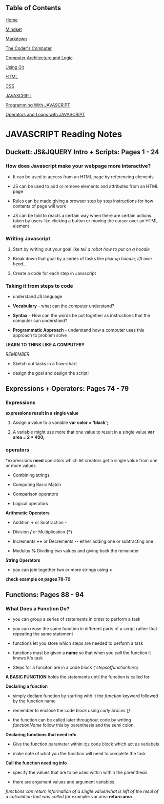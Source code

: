 ## Table of Contents

[Home](https://marikoalvarado.github.io/reading-notes/)

[Mindset](https://marikoalvarado.github.io/growth-mindset/)

[Markdown](https://marikoalvarado.github.io/mark-down/)

[The Coder's Computer](https://marikoalvarado.github.io/coding-computer/)

[Computer Architecture and Logic](https://marikoalvarado.github.io/computer-archlogic/)

[Using Git](https://marikoalvarado.github.io/using-git/) 

[HTML](https://marikoalvarado.github.io/html-notes/)

[CSS](https://marikoalvarado.github.io/css-notes/)

[JAVASCRIPT](https://marikoalvarado.github.io/java-script/)

[Programming With JAVASCRIPT](https://marikoalvarado.github.io/more-javascript/)

[Operators and Loops with JAVASCRIPT](https://marikoalvarado.github.io/operators-loops/)

# JAVASCRIPT Reading Notes

## Duckett: JS&JQUERY Intro + Scripts: Pages 1 - 24

### How does Javascript make your webpage more interactive?

- It can be used to access from an HTML page by referencing elements

- JS can be used to add or remove elements and attributes from an HTML page

- Rules can be made giving a browser step by step instructions for how contents of page will work

- JS can be told to reacts a certain way when there are certain actions taken by users like clicking a button or moving the cursor over an HTML element 

### Writing Javascript

1. Start by writing out your goal like *tell a robot how to put on a hoodie*

2. Break down that goal by a series of tasks like *pick up hoodie, lift over head...*

3. Create a code for each step in Javascript

### Taking it from steps to code

- understand JS language

- **Vocabulary** - what can the computer understand?

- **Syntax** - How can the words be put together as instructions that the computer can understand? 

- **Programmatic Approach** - understand how a computer uses this approach to problem solve

**LEARN TO THINK LIKE A COMPUTER!!**

*REMEMBER*

- Sketch out tasks in a flow-chart

- design the goal and design the script!


## Expressions + Operators: Pages 74 - 79

### Expressions

**expressions result in a single value**

1. Assign a value to a variable **var color = 'black';**

2. A variable might use more that one value to result in a single value **var area = 2 * 400;**

### operators

*expressions **need** operators which let creators get a single value from one or more values

- Combining strings

- Computing Basic Match

- Comparison operators

- Logical operators

**Arithmetic Operators**

- Addition **+** or Subtraction **-**

- Division **/** or Multiplication **(*)**

- Increments **++** or Decrements **--** either adding one or subtracting one

- Modulus **%** Dividing two values and giving back the remainder

**String Operators**

- you can join together two or more strings using **+** 

**check example on pages 78-79**

## Functions: Pages 88 - 94

### What Does a Function Do?

- you can group a series of statements in order to perform a task

- you can reuse the same functino in different parts of a script rather that repeating the same statement

- functions let you store which steps are needed to perform a task

- functions must be given a **name** so that when you *call* the function it knows it's task

- Steps for a funciton are in a code block *{'stepsoffunctionhere}*

**A BASIC FUNCTION** holds the statements until the function is called for

**Declaring a function** 

- simply declare function by starting with it the *function* keyword followed by the function name

- remember to enclose the code block using *curly braces {}*

- the function can be called later throughout code by writing *functionName* follow this by parenthesis and the semi colon.

**Declaring functions that need info**

- Give the function parameter within it;s code block which act as variabels

- make note of what you the function will need to complete the task

**Call the function needing info**

- specify the values that are to be used within within the parenthesis

- there are argument values and argument variables. 

*functions can return information of a single value/what is left of the resul of a calculation that was called for*
example: var area
         **return area**